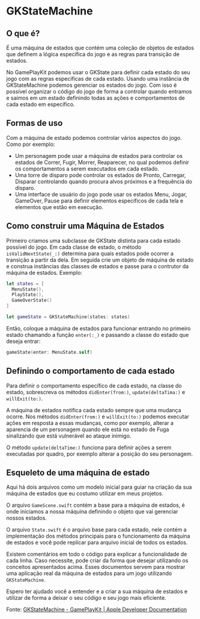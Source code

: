 # GKStateMachine

## O que é?
É uma máquina de estados que contém uma coleção de objetos de estados que definem a lógica específica do jogo e as regras para transição de estados.

No GamePlayKit podemos usar o GKState para definir cada estado do seu jogo com as regras específicas de cada estado. Usando uma instância de GKStateMachine podemos gerenciar os estados do jogo. Com isso é possível organizar o código do jogo de forma a controlar quando entramos e saímos em um estado definindo todas as ações e comportamentos de cada estado em específico.

## Formas de uso
Com a máquina de estado podemos controlar vários aspectos do jogo. Como por exemplo:
- Um personagem pode usar a máquina de estados para controlar os estados de Correr, Fugir, Morrer, Reaparecer, no qual podemos definir os comportamentos a serem executados em cada estado.
- Uma torre de disparo pode controlar os estados de Pronto, Carregar, Disparar controlando quando procura alvos próximos e a frequência do disparo.
- Uma interface de usuário do jogo pode usar os estados Menu, Jogar, GameOver, Pause para definir elementos específicos de cada tela e elementos que estão em execução.

## Como construir uma Máquina de Estados
Primeiro criamos uma subclasse de GKState distinta para cada estado possível do jogo. Em cada classe de estado, o método `isValidNextState(_:)` determina para quais estados pode ocorrer a transição a partir da dela. Em seguida crie um objeto de máquina de estado e construa instâncias das classes de estados e passe para o contrutor da máquina de estados. Exemplo:
```swift
let states = [
  MenuState(),
  PlayState(),
  GameOverState()
]

let gameState = GKStateMachine(states: states)
```
Então, coloque a máquina de estados para funcionar entrando no primeiro estado chamando a função `enter(:_)` e passando a classe do estado que deseja entrar:
```swift
gameState(enter: MenuState.self)
```

## Definindo o comportamento de cada estado
Para definir o comportamento específico de cada estado, na classe do estado, sobrescreva os métodos `didEnter(from:)`, `update(deltaTima:)` e `willExit(to:)`.

A máquina de estados notifica cada estado sempre que uma mudança ocorre. Nos métodos `didEnter(from:)` e `willExit(to:)` podemos executar ações em resposta a essas mudanças, como por exemplo, alterar a aparencia de um personagem quando ele está no estado de Fuga sinalizando que está vulnerável ao ataque inimigo.

O método `update(deltaTime:)` funciona para definir ações a serem executadas por quadro, por exemplo alterar a posição do seu personagem.

## Esqueleto de uma máquina de estado
Aqui há dois arquivos como um modelo inicial para guiar na criação da sua máquina de estados que eu costumo utilizar em meus projetos.

O arquivo `GameScene.swift` contém a base para a máquina de estados, é onde iniciamos a nossa máquina definindo o objeto que vai gerenciar nossos estados.

O arquivo `State.swift` é o arquivo base para cada estado, nele contém a implementação dos métodos principais para o funcionamento da máquina de estados e você pode replicar para arquivo inicial de todos os estados.

Existem comentários em todo o código para explicar a funcionalidade de cada linha. Caso necessite, pode criar da forma que desejar utilizando os conceitos apresentados acima. Esses documentos servem para mostrar uma aplicação real da máquina de estados para um jogo utilizando `GKStateMachine`.

Espero ter ajudado você a entender e a criar a sua máquina de estados e utilizar de forma a deixar o seu código e seu jogo mais eficiente.

Fonte: [GKStateMachine - GamePlayKit | Apple Developer Documentation](https://developer.apple.com/documentation/gameplaykit/gkstatemachine)
